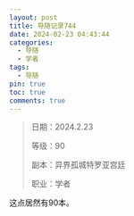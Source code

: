 ```yaml
---
layout: post
title: 导随记录744
date: 2024-02-23 04:43:44
categories:
  - 导随
  - 学者
tags:
  - 导随
pin: true
toc: true
comments: true
---
```

> 日期：2024.2.23
>
> 等级：90
>
> 副本：异界孤城特罗亚宫廷
>
> 职业：学者

这点居然有90本。